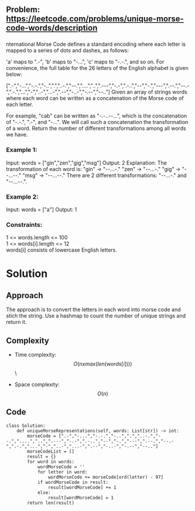 ## Problem: https://leetcode.com/problems/unique-morse-code-words/description
### 
nternational Morse Code defines a standard encoding where each letter is mapped to a series of dots and dashes, as follows:

'a' maps to ".-",
'b' maps to "-...",
'c' maps to "-.-.", and so on.
For convenience, the full table for the 26 letters of the English alphabet is given below:

[".-","-...","-.-.","-..",".","..-.","--.","....","..",".---","-.-",".-..","--","-.","---",".--.","--.-",".-.","...","-","..-","...-",".--","-..-","-.--","--.."]
Given an array of strings words where each word can be written as a concatenation of the Morse code of each letter.

For example, "cab" can be written as "-.-..--...", which is the concatenation of "-.-.", ".-", and "-...". We will call such a concatenation the transformation of a word.
Return the number of different transformations among all words we have.

### Example 1:
Input: words = ["gin","zen","gig","msg"]
Output: 2
Explanation: The transformation of each word is:
"gin" -> "--...-."
"zen" -> "--...-."
"gig" -> "--...--."
"msg" -> "--...--."
There are 2 different transformations: "--...-." and "--...--.".

### Example 2:
Input: words = ["a"]
Output: 1

### Constraints:
1 <= words.length <= 100 \
1 <= words[i].length <= 12 \
words[i] consists of lowercase English letters.

# Solution

## Approach
The approach is to convert the letters in each word into morse code and stich the string. Use a hashmap to count the number of unique strings and return it.

## Complexity
- Time complexity:
$$O(n x max(len(words[i])))$$ \

- Space complexity:
$$O(n)$$

## Code
```python3 []
class Solution:
    def uniqueMorseRepresentations(self, words: List[str]) -> int:
        morseCode = [".-","-...","-.-.","-..",".","..-.","--.","....","..",".---","-.-",".-..","--","-.","---",".--.","--.-",".-.","...","-","..-","...-",".--","-..-","-.--","--.."]
        morseCodeList = []
        result = {}
        for word in words:
            wordMorseCode = ''
            for letter in word:
                wordMorseCode += morseCode[ord(letter) - 97]
            if wordMorseCode in result:
                result[wordMorseCode] += 1
            else:
                result[wordMorseCode] = 1
        return len(result)
```
